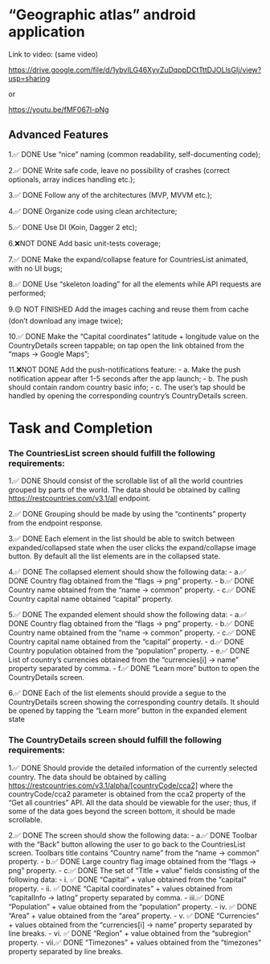 # “Geographic atlas” android application
Link to video: (same video)

https://drive.google.com/file/d/1ybvILG46XyvZuDqppDCtTttDJOLlsGIj/view?usp=sharing

or 

https://youtu.be/fMF067I-pNg

## Advanced Features
1.✅ DONE  Use “nice” naming (common readability, self-documenting code);

2.✅ DONE  Write safe code, leave no possibility of crashes (correct optionals, array indices handling etc.);

3.✅ DONE  Follow any of the architectures (MVP, MVVM etc.);

4.✅ DONE  Organize code using clean architecture;

5.✅ DONE  Use DI (Koin, Dagger 2 etc);

6.❌NOT DONE  Add basic unit-tests coverage;

7.✅ DONE  Make the expand/collapse feature for CountriesList animated, with no UI bugs;

8.✅ DONE  Use “skeleton loading” for all the elements while API requests are performed;

9.🟡 NOT FINISHED  Add the images caching and reuse them from cache (don’t download any image  twice);

10.✅ DONE  Make the “Capital coordinates” latitude + longitude value on the CountryDetails screen tappable; on tap open the link obtained from the “maps → Google Maps”;

11.❌NOT DONE  Add the push-notifications feature:
    - a. Make the push notification appear after 1-5 seconds after the app launch;
    - b. The push should contain random country basic info;
    - c. The user’s tap should be handled by opening the corresponding country’s CountryDetails screen.



# Task and Completion
### The CountriesList screen should fulfill the following requirements:

1.✅ DONE  Should consist of the scrollable list of all the world countries grouped by parts of the world. The data should be obtained by calling https://restcountries.com/v3.1/all endpoint. 

2.✅ DONE  Grouping should be made by using the “continents” property from the endpoint response.

3.✅ DONE  Each element in the list should be able to switch between expanded/collapsed state when the user clicks the expand/collapse image button. By default all the list elements are in the collapsed state.

4.✅ DONE  The collapsed element should show the following data:
    - a.✅ DONE  Country flag obtained from the “flags → png” property.
    - b.✅ DONE  Country name obtained from the “name → common” property.
    - c.✅ DONE  Country capital name obtained “capital” property.

5.✅ DONE  The expanded element should show the following data:
    - a.✅ DONE  Country flag obtained from the “flags → png” property.
    - b.✅ DONE  Country name obtained from the “name → common” property.
    - c.✅ DONE  Country capital name obtained from the “capital” property.
    - d.✅ DONE  Country population obtained from the “population” property.
    - e.✅ DONE  List of country’s currencies obtained from the “currencies[i] → name” property separated by comma.
    - f.✅ DONE  “Learn more” button to open the CountryDetails screen.

6.✅ DONE  Each of the list elements should provide a segue to the CountryDetails screen showing the corresponding country details. It should be opened by tapping the “Learn more” button in the expanded element state

### The CountryDetails screen should fulfill the following requirements:
1.✅ DONE  Should provide the detailed information of the currently selected country. The data should be obtained by calling https://restcountries.com/v3.1/alpha/[countryCode/cca2] where the countryCode/cca2 parameter is obtained from the cca2 property of the “Get all countries” API. All the data should be viewable for the user; thus, if some of the data goes beyond the screen bottom, it should be made scrollable.

2.✅ DONE  The screen should show the following data:
     - a.✅ DONE  Toolbar with the “Back” button allowing the user to go back to the CountriesList screen. Toolbars title contains “Country name” from the “name → common” property.
     - b.✅ DONE  Large country flag image obtained from the “flags → png” property.
     - c.✅ DONE  The set of “Title + value” fields consisting of the following data:
         - i.  ✅ DONE  “Capital” + value obtained from the “capital” property.
         - ii. ✅ DONE  “Capital coordinates” + values obtained from “capitalInfo → latlng” property separated by comma.
         - iii.✅ DONE  “Population” + value obtained from the “population” property.
         - iv. ✅ DONE  “Area” + value obtained from the “area” property.
         - v.  ✅ DONE  “Currencies” + values obtained from the “currencies[i] → name” property separated by line breaks.
         - vi. ✅ DONE  “Region” + value obtained from the “subregion” property.
         - vii.✅ DONE  “Timezones” + values obtained from the “timezones” property separated by line breaks.
